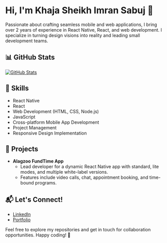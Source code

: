 # Hi, I'm Khaja Sheikh Imran Sabuj 👋

Passionate about crafting seamless mobile and web applications, I bring over 2 years of experience in React Native, React, and web development. I specialize in turning design visions into reality and leading small development teams. 

## 📊 GitHub Stats
[![GitHub Stats](https://github-readme-stats.vercel.app/api?username=skImranSabuj&show_icons=true&theme=radical)](https://github.com/skImranSabuj)


## 🚀 Skills
- React Native
- React
- Web Development (HTML, CSS, Node.js)
- JavaScript
- Cross-platform Mobile App Development
- Project Management
- Responsive Design Implementation

## 📱 Projects
- **Alagzoo FundTime App**
  - Lead developer for a dynamic React Native app with standard, lite modes, and multiple white-label versions.
  - Features include video calls, chat, appointment booking, and time-bound programs.

## 📬 Let's Connect!
- [LinkedIn](https://www.linkedin.com/in/skimransabuj)
- [Portfolio]([https://yourportfolio.com](https://skimransabuj.netlify.app/))

Feel free to explore my repositories and get in touch for collaboration opportunities. Happy coding! 🚀
